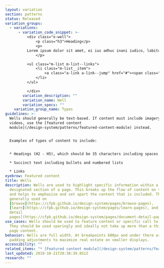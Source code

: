 ```yaml
---
layout: variation
section: patterns
status: Released
variation_groups:
  - variations:
      - variation_code_snippet: >-
          <div class="o-well">
              <p class="h3">Heading</p>
              <p>
          Lorem ipsum dolor sit amet, ei ius adhuc inani iudico, labitur instructior ex pri. Cu pri inani constituto, cum aeque noster commodo.
              </p>

          <ul class="m-list m-list--links">
              <li class="m-list__item">
                  <a class="a-link a-link--jump" href="#"><span class="a-link__text">Call-to-action link</span></a>
              </li>
          </ul>

          </div>
        variation_description: ""
        variation_name: Well
        variation_specs: ""
    variation_group_name: Types
guidelines: >-
  Wells should generally be text-based. If content must include imagery or
  videos, use the [featured content
  module](/design-system/patterns/featured-content-module) instead.


  Examples of types of content to include:


  * Headings (H2 - H5), which should be 35 characters including spaces or less

  * Succinct text including bullets and numbered lists

  * Links
eyebrow: Featured content
title: Wells
description: Wells are used to highlight specific information within a
  designated section of a page. This breaks up the flow of content on the page
  and helps to emphasize and set apart the content that is included. They are
  generally used on
  [browse](https://cfpb.github.io/design-system/pages/browse-pages),
  [learn](https://cfpb.github.io/design-system/pages/learn-pages), and [document
  detail
  pages](https://cfpb.github.io/design-system/pages/document-detail-pages).
use_cases: Wells should be used to feature content or specific call to actions.
  They should be used sparingly and ideally not take up more than a third of
  page content.
behavior: Wells are full width. At breakpoints 600px and under there are slight
  padding adjustments to maximize real estate on smaller displays.
accessibility: ""
related_items: "* [Featured content module](/design-system/patterns/featured-content-module)"
last_updated: 2019-10-21T20:38:39.851Z
research: ""
---
```

